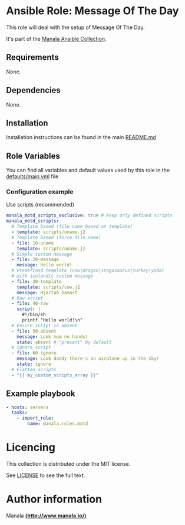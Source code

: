 # Ansible Role: Message Of The Day

This role will deal with the setup of Message Of The Day.

It's part of the [Manala Ansible Collection](https://galaxy.ansible.com/manala/roles).

## Requirements

None.

## Dependencies

None.

## Installation

Installation instructions can be found in the main [README.md](https://github.com/manala/ansible-roles/blob/master/README.md)

## Role Variables

You can find all variables and default values used by this role in the [defaults/main.yml](./defaults/main.yml) file

### Configuration example

Use scripts (recommended)

```yaml
manala_motd_scripts_exclusive: true # Keep only defined scripts
manala_motd_scripts:
  # Template based (file name based on template)
  - template: scripts/uname.j2
  # Template based (force file name)
  - file: 10-uname
    template: scripts/uname.j2
  # Simple custom message
  - file: 20-message
    message: Hello world!
  # Predefined template (cow|dragon|stegosaurus|turkey|yoda)
  # with icelandic custom message
  - file: 30-template
    template: scripts/cow.j2
    message: Hjartað hamast
  # Raw script
  - file: 40-raw
    script: |
      #!/bin/sh
      printf "Hello world!\n"
  # Ensure script is absent
  - file: 50-absent
    message: Look mum no hands!
    state: absent # "present" by default
  # Ignore script
  - file: 60-ignore
    message: Look daddy there's an airplane up in the sky!
    state: ignore
  # Flatten scripts
  - "{{ my_custom_scripts_array }}"
```

## Example playbook

```yaml
- hosts: servers
  tasks:
    - import_role:  
        name: manala.roles.motd
```

# Licencing

This collection is distributed under the MIT license.

See [LICENSE](https://opensource.org/licenses/MIT) to see the full text.

# Author information

Manala [**(http://www.manala.io/)**](http://www.manala.io)
